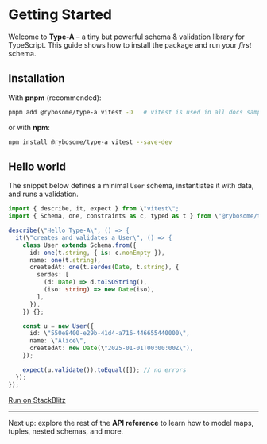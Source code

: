 # Getting Started

Welcome to **Type-A** – a tiny but powerful schema & validation library for TypeScript.
This guide shows how to install the package and run your _first_ schema.

## Installation

With **pnpm** (recommended):

```bash
pnpm add @rybosome/type-a vitest -D   # vitest is used in all docs samples
```

or with **npm**:

```bash
npm install @rybosome/type-a vitest --save-dev
```

## Hello world

The snippet below defines a minimal `User` schema, instantiates it with data, and
runs a validation.

```ts test
import { describe, it, expect } from \"vitest\";
import { Schema, one, constraints as c, typed as t } from \"@rybosome/type-a\";

describe(\"Hello Type-A\", () => {
  it(\"creates and validates a User\", () => {
    class User extends Schema.from({
      id: one(t.string, { is: c.nonEmpty }),
      name: one(t.string),
      createdAt: one(t.serdes(Date, t.string), {
        serdes: [
          (d: Date) => d.toISOString(),
          (iso: string) => new Date(iso),
        ],
      }),
    }) {};

    const u = new User({
      id: \"550e8400-e29b-41d4-a716-446655440000\",
      name: \"Alice\",
      createdAt: new Date(\"2025-01-01T00:00:00Z\"),
    });

    expect(u.validate()).toEqual([]); // no errors
  });
});
```

[Run on StackBlitz](https://stackblitz.com/fork/node?file=index.test.ts)

---

Next up: explore the rest of the **API reference** to learn how to model maps,
tuples, nested schemas, and more.

